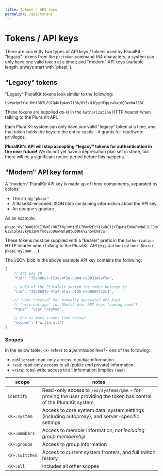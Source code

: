 ```yaml
---
title: Tokens / API keys
permalink: /api/tokens
---
```


# Tokens / API keys

There are currently two types of API keys / tokens used by PluralKit - "legacy" tokens from the `pk;token` command (64 characters, a system can only have one valid token at a time); and "modern" API keys (variable length, always start with `pkapi:').

## "Legacy" tokens

"Legacy" PluralKit tokens look similar to the following:

```
LvWacQm3Yu+Jbhl8B7LR97Q4kfpAasTiB8/BY5/HJCppHFggzwOai6QBxehAJ53C
```

These tokens are supplied *as-is* in the `Authorization` HTTP header when talking to the PluralKit API.

Each PluralKit system can only have *one* valid "legacy" token at a time, and that token holds the keys to the entire castle - it grants full read/write privileges.

**PluralKit's API will stop accepting "legacy" tokens for authentication in the near future!** We do not yet have a deprecation plan set in stone, but there will be a significant notice period before this happens.

## "Modern" API key format

A "modern" PluralKit API key is made up of three components, separated by colons:

- The string `"pkapi"`
- A Base64-encoded JSON blob containing information about the API key
- An opaque signature

As an example:

```
pkapi:eyJ0aWQiOiI3NWEzODZlNy1mMjNlLTRmM2EtYjkwNC1jYTgwMzE0OWFmNWEiLCJzaWQiOiIyMmIwYjA3Yi00ZmE3LTRmYTEtYmYyNS1lZWI4NjY1ZjMyYzEiLCJ0eXBlIjoidXNlcl9jcmVhdGVkIiwic2NvcGVzIjpbIndyaXRlOmFsbCJdfQ==:nUjJPPtBOyPb1bYFhm24bU87N2Fb_oSaNnHEZkB-6ZSCSlAJvkyb32MTfmdEv3U6wNBlBQtQb0Fkv2nSvbNsCw
```

These tokens must be supplied with a "Bearer" prefix in the `Authorization` HTTP header when talking to the PluralKit API (e.g. `Authorization: Bearer pkapi:eyJ0aW...`).

The JSON blob in the above example API key contains the following:

```js
{
    // API key ID
    "tid": "75a386e7-f23e-4f3a-b904-ca803149af5a",

    // UUID of the PluralKit system the token belongs to
    "sid": "22b0b07b-4fa7-4fa1-bf25-eeb8665f32c1",  

    // "user_created" for manually generated API keys,
    // "external_app" for OAuth2 user API keys (coming soon!)
    "type": "user_created",

    // One or more scopes (see below)
    "scopes": ["write:all"]
}
```

### Scopes

In the below table, `<X>` refers to a *permission level* - one of the following:

- `publicread`: read-only access to *public* information
- `read`: read-only access to all (public *and* private) information
- `write`: read-write access to all information (implies `read`)

|scope|notes|
|---|---|
|`identify`|Read-only access to `/v2/systems/@me` - for proving the user providing the token has control of the PluralKit system|
|`<X>:system`|Access to core system data, system settings (including autoproxy), and server-specific settings|
|`<X>:members`|Access to member information, *not including group membership*|
|`<X>:groups`|Access to group information|
|`<X>:switches`|Access to current system fronters, and full switch history|
|`<X>:all`|Includes all other scopes|

